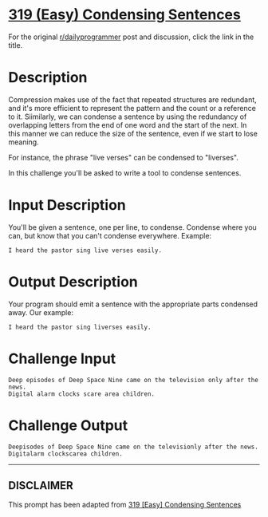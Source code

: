# [319 (Easy) Condensing Sentences](https://www.reddit.com/r/dailyprogrammer/comments/6grwny/20170612_challenge_319_easy_condensing_sentences/)

For the original [r/dailyprogrammer](https://www.reddit.com/r/dailyprogrammer/) post and discussion, click the link in the title.

# Description
Compression makes use of the fact that repeated structures are redundant, and it's more efficient to represent the pattern and the count or a reference to it. Siimilarly, we can condense a sentence by using the redundancy of overlapping letters from the end of one word and the start of the next. In this manner we can reduce the size of the sentence, even if we start to lose meaning. 

For instance, the phrase "live verses" can be condensed to "liverses". 

In this challenge you'll be asked to write a tool to condense sentences.

# Input Description
You'll be given a sentence, one per line, to condense. Condense where you can, but know that you can't condense everywhere. Example:


```
I heard the pastor sing live verses easily.
```
# Output Description
Your program should emit a sentence with the appropriate parts condensed away. Our example:


```
I heard the pastor sing liverses easily.
```
# Challenge Input

```
Deep episodes of Deep Space Nine came on the television only after the news.
Digital alarm clocks scare area children.
```
# Challenge Output

```
Deepisodes of Deep Space Nine came on the televisionly after the news.
Digitalarm clockscarea children.
```

----
## **DISCLAIMER**
This prompt has been adapted from [319 [Easy] Condensing Sentences](https://www.reddit.com/r/dailyprogrammer/comments/6grwny/20170612_challenge_319_easy_condensing_sentences/
)
